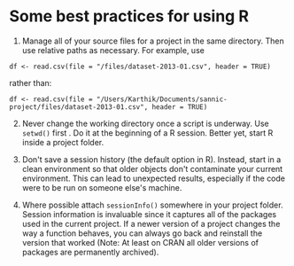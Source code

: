 
# Some best practices for using R

1. Manage all of your source files for a project in the same directory. Then use relative paths as necessary. For example, use

```
df <- read.csv(file = "/files/dataset-2013-01.csv", header = TRUE)
```

rather than:

```
df <- read.csv(file = "/Users/Karthik/Documents/sannic-project/files/dataset-2013-01.csv", header = TRUE)
```

2. Never change the working directory once a script is underway. Use `setwd()` first . Do it at the beginning of a R session. Better yet, start R inside a project folder.

3. Don't save a session history (the default option in R). Instead, start in a clean environment so that older objects don't contaminate your current environment. This can lead to unexpected results, especially if the code were to be run on someone else's machine.

4. Where possible attach `sessionInfo()` somewhere in your project folder. Session information is invaluable since it captures all of the packages used in the current project. If a newer version of a project changes the way a function behaves, you can always go back and reinstall the version that worked (Note: At least on CRAN all older versions of packages are permanently archived).





